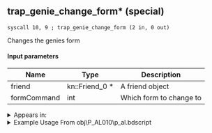## trap_genie_change_form* (special)

`syscall 10, 9 ; trap_genie_change_form (2 in, 0 out)`

Changes the genies form

#### Input parameters
| Name | Type | Description
|------|------|------------
| friend   | kn::Friend_0 *   | A friend object
| formCommand   | int   | Which form to change to




<details>
	<summary>Appears in:</summary>
| filename | Entity (obj)
|----------|-------------
| obj\P_AL010\p_al.bdscript       | ((P) Genie)          

</details>

<details>
	<summary>Example Usage From obj\P_AL010\p_al.bdscript</summary>
```plaintext
L68:
 pushFromPWp W312
 fetchValue 4
 pushImm 241
 pushImmf 0
 syscall 1, 11 ; trap_sysobj_motion_start (3 in, 0 out)
 pushFromPWp W312
 fetchValue 4
 pushImm 0
 pushImmf 0
 syscall 1, 13 ; trap_sysobj_motion_push (3 in, 0 out)
 pushFromPWp W312
 pushFromFSp 4
 syscall 10, 9 ; trap_genie_change_form (2 in, 0 out)
 pushFromPWp W312
 fetchValue 24
 pushImm 0
 sub 
 neqz 
 jz L137
 pushFromPWp W312
 fetchValue 24
 syscall 0, 51 ; trap_effect_kill (1 in, 0 out)
 pushFromPWp W312
 pushImm 24
 add 
 pushImm 0
 memcpy 0
 pushFromPWp W312
 pushImm 20
 add 
 pushImm 1
 memcpy 0
 jmp L137
```
</details>

